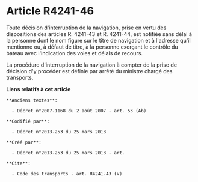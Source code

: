 # Article R4241-46

Toute décision d'interruption de la navigation, prise en vertu des dispositions des articles R. 4241-43 et R. 4241-44, est
notifiée sans délai à la personne dont le nom figure sur le titre de navigation et à l'adresse qu'il mentionne ou, à défaut
de titre, à la personne exerçant le contrôle du bateau avec l'indication des voies et délais de recours. 

La procédure d'interruption de la navigation à compter de la prise de décision d'y procéder est définie par arrêté du
ministre chargé des transports.

**Liens relatifs à cet article**

	**Anciens textes**:

	  - Décret n°2007-1168 du 2 août 2007 - art. 53 (Ab)

	**Codifié par**:

	  - Décret n°2013-253 du 25 mars 2013

	**Créé par**:

	  - Décret n°2013-253 du 25 mars 2013 - art.

	**Cite**:

	  - Code des transports - art. R4241-43 (V)
